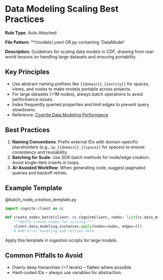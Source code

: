 # Data Modeling Scaling Best Practices

**Rule Type**: Auto Attached

**File Pattern**: \*\*/models/*.yaml OR*.py containing 'DataModel'

**Description**: Guidelines for scaling data models in CDF, drawing from
real-world lessons on handling large datasets and ensuring portability.

## Key Principles

- Use abstract naming prefixes like `{{domain}}_{{entity}}` for spaces, views,
  and nodes to make models portable across projects.
- For large datasets (>1M nodes), always batch operations to avoid performance
  issues.
- Index frequently queried properties and limit edges to prevent query
  slowdowns.
- Reference:
  [Cognite Data Modeling Performance](https://docs.cognite.com/cdf/dm/dm_guides/dm_performance.html)

## Best Practices

1. **Naming Conventions**: Prefix external IDs with domain-specific placeholders
   (e.g., `sp_{{domain}}_{{space}}` for spaces) to ensure consistency and
   reusability.
1. **Batching for Scale**: Use SDK batch methods for node/edge creation. Avoid
   single-item inserts in loops.
1. **AI-Assisted Workflow**: When generating code, suggest paginated queries and
   backoff retries.

## Example Template

@batch_node_creation_template.py

```python
import cognite.client as cc

def create_nodes_batch(client: cc.CogniteClient, nodes: list[cc.data_modeling.NodeApply]):
    """Batch create nodes for scaling."""
    client.data_modeling.instances.apply(nodes=nodes, edges=[])
    # Add error handling and retries here
```

Apply this template in ingestion scripts for large models.

## Common Pitfalls to Avoid

- Overly deep hierarchies (>7 levels) – flatten where possible.
- Hard-coded IDs – always use variables for abstraction.
